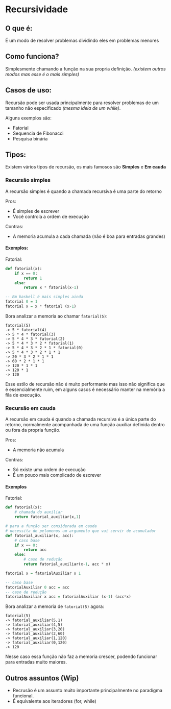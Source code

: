 
# Recursividade

## O que é:

É um modo de resolver problemas dividindo eles em problemas menores

## Como funciona?

Simplesmente chamando a função na sua propria definição. *(existem outros modos mas esse é o mais simples)*

## Casos de uso:

Recursão pode ser usada principalmente para resolver problemas de um tamanho não especificado *(mesma ideia de um while)*.

Alguns exemplos são:
- Fatorial
- Sequencia de Fibonacci
- Pesquisa binária


## Tipos:

Existem vários tipos de recursão, os mais famosos são **Simples** e **Em cauda**

### Recursão simples

A recursão simples é quando a chamada recursiva é uma parte do retorno

Pros:
- É simples de escrever
- Você controla a ordem de execução

Contras:
- A memoria acumula a cada chamada (não é boa para entradas grandes)


#### Exemplos:

Fatorial:

```py
def fatorial(x):
    if x == 0:
        return 1
    else:
        return x * fatorial(x-1)
```
```hs
-- Em haskell é mais simples ainda
fatorial 0 = 1
fatorial x = x * fatorial (x-1)
```

Bora analizar a memoria ao chamar `fatorial(5)`:
```
fatorial(5)
-> 5 * fatorial(4)
-> 5 * 4 * fatorial(3)
-> 5 * 4 * 3 * fatorial(2)
-> 5 * 4 * 3 * 2 * fatorial(1)
-> 5 * 4 * 3 * 2 * 1 * fatorial(0)
-> 5 * 4 * 3 * 2 * 1 * 1
-> 20 * 3 * 2 * 1 * 1
-> 60 * 2 * 1 * 1
-> 120 * 1 * 1
-> 120 * 1
-> 120
```

Esse estilo de recursão não é muito performante mas isso não significa que é essencialmente ruim,
em alguns casos é necessário manter na memória a fila de execução.

### Recursão em cauda

A recursão em cauda é quando a chamada recursiva é a única parte do retorno,
normalmente acompanhada de uma função auxiliar definida dentro ou fora da propria função.

Pros:
- A memoria não acumula

Contras:
- Só existe uma ordem de execução
- É um pouco mais complicado de escrever

#### Exemplos

Fatorial:

```py
def fatorial(x):
    # chamada do auxiliar
    return fatorial_auxiliar(x,1)

# para a função ser considerada em cauda
# necessita de pelomenos um argumento que vai servir de acumulador
def fatorial_auxiliar(x, acc):
    # caso base
    if x == 0:
        return acc
    else:
        # caso de redução
        return fatorial_auxiliar(x-1, acc * x)
```
```hs
fatorial x = fatorialAuxiliar x 1

-- caso base
fatorialAuxiliar 0 acc = acc
-- caso de redução
fatorialAuxiliar x acc = fatorialAuxiliar (x-1) (acc*x)
```
Bora analizar a memoria de `fatorial(5)` agora:

```
fatorial(5)
-> fatorial_auxiliar(5,1)
-> fatorial_auxiliar(4,5)
-> fatorial_auxiliar(3,20)
-> fatorial_auxiliar(2,60)
-> fatorial_auxiliar(1,120)
-> fatorial_auxiliar(0,120)
-> 120
```

Nesse caso essa função não faz a memoria crescer, podendo funcionar para entradas muito maiores.

## Outros assuntos (Wip)
- Recrusão é um assunto muito importante principalmente no paradígma funcional.
- É equivalente aos iteradores (for, while)

